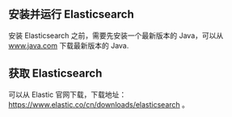 ## 安装并运行 Elasticsearch

安装 Elasticsearch 之前，需要先安装一个最新版本的 Java，可以从 www.java.com 下载最新版本的 Java.


## 获取 Elasticsearch

可以从 Elastic 官网下载，下载地址：https://www.elastic.co/cn/downloads/elasticsearch 。
